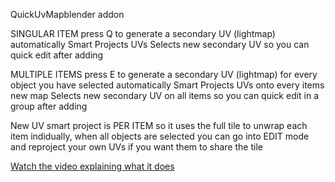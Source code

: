 QuickUvMapblender addon 

SINGULAR ITEM
press Q to generate a secondary UV (lightmap) 
automatically Smart Projects UVs
Selects new secondary UV so you can quick edit after adding


MULTIPLE ITEMS
press E to generate a secondary UV (lightmap) for every object you have selected
automatically Smart Projects UVs onto every items new map
Selects new secondary UV on all items so you can quick edit in a group after adding

New UV smart project is PER ITEM so it uses the full tile to unwrap each item indidually, when all objects are selected you can go into EDIT mode and reproject your own UVs if you want them to share the tile



[Watch the video explaining what it does](https://youtu.be/watch?v=nDbOAA5en3Y)

